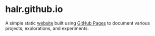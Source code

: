 # halr.github.io
A simple static [website](https://halr.github.io) built using [GitHub Pages](https://pages.github.com/) to document various projects, explorations, and experiments.
